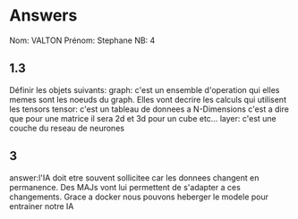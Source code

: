 # Answers

Nom: VALTON
Prénom: Stephane
NB: 4

## 1.3 
Définir les objets suivants:
graph: c'est un ensemble d'operation qui elles memes sont les noeuds du graph. Elles vont decrire les calculs qui utilisent les tensors
tensor: c'est un tableau de donnees a N-Dimensions c'est a dire que pour une matrice il sera 2d et 3d pour un cube etc...
layer: c'est une couche du reseau de neurones

## 3
answer:l'IA doit etre souvent sollicitee car les donnees changent en permanence. Des MAJs vont lui permettent de s'adapter a ces changements. Grace a docker nous pouvons heberger le modele pour entrainer notre IA
